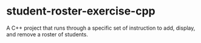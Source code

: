 # student-roster-exercise-cpp
A C++ project that runs through a specific set of instruction to add, display, and remove a roster of students.
